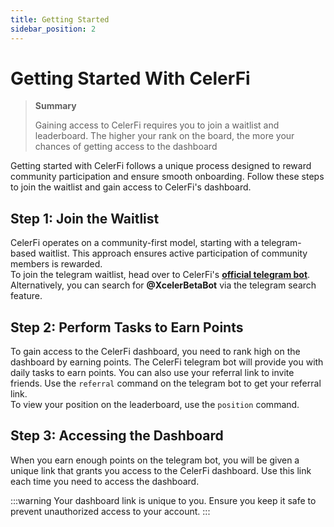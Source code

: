 ```yaml
---
title: Getting Started
sidebar_position: 2
---
```


# Getting Started With CelerFi
> **Summary**
>
> Gaining access to CelerFi requires you to join a waitlist and leaderboard. The higher your rank on the board, the more your chances of getting access to the dashboard


Getting started with CelerFi follows a unique process designed to reward community participation and ensure smooth onboarding. Follow these steps to join the waitlist and gain access to CelerFi's dashboard.

## Step 1: Join the Waitlist
CelerFi operates on a community-first model, starting with a telegram-based waitlist. This approach ensures active participation of community members is rewarded. <br/>
To join the telegram waitlist, head over to CelerFi's **[official telegram bot](https://t.me/XcelerBetaBot)**. Alternatively, you can search for **@XcelerBetaBot** via the telegram search feature.

## Step 2: Perform Tasks to Earn Points
To gain access to the CelerFi dashboard, you need to rank high on the dashboard by earning points. The CelerFi telegram bot will provide you with daily tasks to earn points. You can also use your referral link to invite friends. Use the `referral` command on the telegram bot to get your referral link. <br/>
To view your position on the leaderboard, use the `position` command.

## Step 3: Accessing the Dashboard
When you earn enough points on the telegram bot, you will be given a unique link that grants you access to the CelerFi dashboard. Use this link each time you need to access the dashboard.

:::warning
Your dashboard link is unique to you. Ensure you keep it safe to prevent unauthorized access to your account.
:::